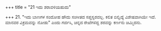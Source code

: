 +++
title = "21 ಇದು ಶರಾವಳಿಯಹುದು"

+++
21. "ಇದು ಬಾಣಗಳ ಸಂದೋಹ ಹೌದು ಸಂಗೀತದ ಸಪ್ತಸ್ವರವಲ್ಲ.  ಕಲಿತ ಬಿಲ್ವಿದ್ಯೆ ವಿಶೇಷವಾಗಿಯೇ ಇದೆ. ಮಾನವರ ವಿಕ್ರಮವನ್ನು ನೋಡು" ಎಂದು ಗರ್ಜಿಸಿ, ಚಿನ್ನದ ರೇಖೆಗಳಿದ್ದ ಶರವನ್ನು ಕರ್ಣನು ಚಿಮ್ಮಿದನು.